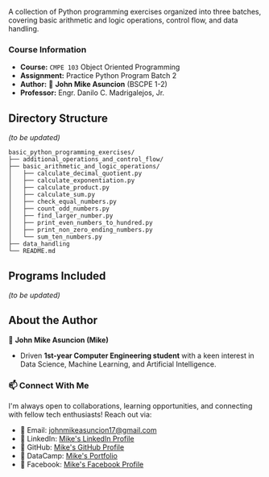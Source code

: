 A collection of Python programming exercises organized into three batches, covering basic arithmetic and logic operations, control flow, and data handling.

### Course Information

- **Course:** `CMPE 103` Object Oriented Programming
- **Assignment:** Practice Python Program Batch 2
- **Author:** :ninja: **John Mike Asuncion** (BSCPE 1-2)
- **Professor:** Engr. Danilo C. Madrigalejos, Jr.

## Directory Structure
*(to be updated)*

```
basic_python_programming_exercises/
├── additional_operations_and_control_flow/
├── basic_arithmetic_and_logic_operations/
│   ├── calculate_decimal_quotient.py
│   ├── calculate_exponentiation.py
│   ├── calculate_product.py
│   ├── calculate_sum.py
│   ├── check_equal_numbers.py
│   ├── count_odd_numbers.py
│   ├── find_larger_number.py
│   ├── print_even_numbers_to_hundred.py
│   ├── print_non_zero_ending_numbers.py
│   └── sum_ten_numbers.py
├── data_handling
└── README.md
```

## Programs Included
*(to be updated)*

## About the Author

🥷 **John Mike Asuncion (Mike)**

- Driven **1st-year Computer Engineering student** with a keen interest in Data Science, Machine Learning, and Artificial Intelligence.

### 📫 Connect With Me
I'm always open to collaborations, learning opportunities, and connecting with fellow tech enthusiasts! Reach out via:  
- 📧 Email: [johnmikeasuncion17@gmail.com](mailto:johnmikeasuncion17@gmail.com)
- 🔗 LinkedIn: [Mike's LinkedIn Profile](https://www.linkedin.com/in/john-mike-asuncion-a44232320/)
- 🔗 GitHub: [Mike's GitHub Profile](https://github.com/johnmikx)
- 💼 DataCamp: [Mike's Portfolio](https://www.datacamp.com/portfolio/johnmikeasuncion17)
- 🔗 Facebook: [Mike's Facebook Profile](https://www.facebook.com/mikekaizennn)
